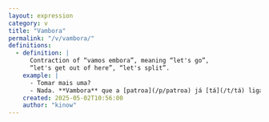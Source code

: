```yaml
---
layout: expression
category: v
title: "Vambora"
permalink: "/v/vambora/"
definitions:
  - definition: |
      Contraction of “vamos embora”, meaning “let's go”,
      “let's get out of here”, “let's split”.
    example: |
      - Tomar mais uma?
      - Nada. **Vambora** que a [patroa](/p/patroa) já [tá](/t/tá) ligando.
    created: 2025-05-02T10:56:00
    author: "kinow"
---
```

